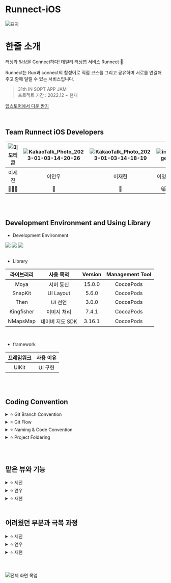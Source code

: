 # Runnect-iOS
![표지](https://user-images.githubusercontent.com/77267404/212252027-210bd23c-e363-4e6f-8e15-1a88bf237bc2.png)


# 한줄 소개
러닝과 일상을 Connect하다! 데일리 러닝앱 서비스 Runnect 🏃

Runnect는 Run과 connect의 합성어로 직접 코스를 그리고 공유하며  서로를 연결해주고 함께 달릴 수 있는 서비스입니다.


> 31th IN SOPT APP JAM <br>
> 프로젝트 기간 : 2022.12 ~ 현재

[앱스토어에서 다운 받기](https://apps.apple.com/us/app/runnect/id1663884202)

<br>

##  Team Runnect iOS Developers
![미모티콘](https://user-images.githubusercontent.com/77267404/210303677-1354bea7-fba4-4824-a22a-27ba56327370.png) | ![KakaoTalk_Photo_2023-01-03-14-20-26](https://user-images.githubusercontent.com/77267404/210303710-db640ea4-a716-4947-812a-9b19aae8d2a4.png) | ![KakaoTalk_Photo_2023-01-03-14-18-19](https://user-images.githubusercontent.com/77267404/210303572-f9581df7-c3c0-46a8-9c63-219384d6dd64.png) | ![image](https://github.com/Runnect/Runnect-iOS/assets/88179341/a3633fff-f50b-4afa-a54f-8bd0b3d8668c) | ![image](https://github.com/Runnect/Runnect-iOS/assets/88179341/f8884b2b-4cd6-4077-9d9f-683e62f8137f) |
 :---------:|:----------:|:---------:|:---------:|:----------:
 이세진 | 이연우 | 이재현 |  이명진 | 이소진 |
  👨🏻‍🌾 | 🥔 | 🍠 | 😸 | 🐶 |


<br>
<br>

## Development Environment and Using Library
- Development Environment
<p align="left">
<img src ="https://img.shields.io/badge/Swift-5.7-orange?logo=swift">
<img src ="https://img.shields.io/badge/Xcode-14.0-blue?logo=xcode">
<img src ="https://img.shields.io/badge/iOS-14.0-green.svg">

<br>
<br>

- Library

라이브러리 | 사용 목적 | Version | Management Tool
:---------:|:----------:|:---------: |:---------:
 Moya | 서버 통신 | 15.0.0 | CocoaPods
 SnapKit | UI Layout | 5.6.0 | CocoaPods
 Then | UI 선언 | 3.0.0 | CocoaPods
 Kingfisher | 이미지 처리 | 7.4.1| CocoaPods
 NMapsMap  | 네이버 지도 SDK | 3.16.1| CocoaPods
 
 <br>

- framework

프레임워크 | 사용 이유 
:---------:|:----------:
 UIKit | UI 구현

<br>
<br>

## Coding Convention
<details>
 <summary> ⭐️ Git Branch Convention </summary>
 <div markdown="1">       

 ---
 
 - **Branch Naming Rule**
    - Issue 작성 후 생성되는 번호와 Issue의 간략한 설명 등을 조합하여 Branch 이름 결정
    - `[previx]/<#IssueNumber>-<Description>`
- **Commit Message Rule**
    - `[Prefix] <#IssueNumber>-<Description>`
- **Code Review Rule**
    - 코드 리뷰를 최대한 달고 반영하자! 
   
 <br>

 </div>
 </details>

 <details>
 <summary> ⭐️ Git Flow </summary>
 <div markdown="1">       

 ---
 
 ```
1. 작업 단위별 Issue 생성 : 담당자, 라벨, 프로젝트 연결 

2. Fork 받은 로컬 레포에서 develop 브랜치 최신화 : git pull (origin develop) 

3. Branch 생성 : git switch -c Prefix/#IssueNumber-description 
   > 예시) chore/#3-Project-Setting

4. 로컬 환경에서 작업 후 Add -> Commit -> Push -> Pull Request의 과정을 거친다.
   
   Prefix의 의미
   > [Feat] : 새로운 기능 구현
   > [Chore] : 그 이외의 잡일/ 버전 코드 수정, 패키지 구조 변경, 파일 이동, 파일이름 변경
   > [Add] : 코드 변경 없는 단순 파일 추가, 에셋 및 라이브러리 추가
   > [Setting] : 프로젝트 세팅
   > [Fix] : 버그, 오류 해결, 코드 수정
   > [Style] : 코드 포맷팅, 코드 변경이 없는 경우, 주석 수정
   > [Docs] : README나 WIKI 등의 문서 개정
   > [Refactor] : 전면 수정이 있을 때 사용합니다
   > [Test] : 테스트 모드, 리펙토링 테스트 코드 추가

5. Pull Request 작성 
   - closed : #IssueNumber로 이슈 연결, 리뷰어 지정

6. Code Review 완료 후 Pull Request 작성자가 develop Branch로 merge하기
   - Develop Branch protection rules : Merge 전 최소 1 Approve 필요

7. 종료된 Issue와 Pull Request의 Label과 Project를 관리
```
   
 <br>

 </div>
 </details>

<details>
 <summary> ⭐️ Naming & Code Convention </summary>
 <div markdown="1">       

 ---
 
- 함수, 메서드 : **lowerCamelCase** 사용하고, 동사로 시작한다.
- 변수, 상수 : **lowerCamelCase** 사용한다.
- 클래스, 구조체, enum, extension 등 :  **UpperCamelCase** 사용한다.
- 기본 MVC 폴더링 구조에 따라 파일을 구분하여 사용한다.
- 파일, 클래스 명 약어 사용. 단, UI 선언 구문과 메소드에서는 약어를 사용하지 않는다.
    - 예시) ViewController → `VC`
    - 예시) CollectionViewCell → `CVC`
- 뷰 설정을 위한 함수에서는 **set** 키워드를 사용한다.
    - 예시) func configureUI → `func setUI`
    - 예시) func setDelegate ... → `func configureDelegate`
- 이외 기본 명명규칙은 [Swift Style Guide](https://google.github.io/swift/), [API Design Guidelines](https://www.swift.org/documentation/api-design-guidelines/) , [Swift Style Guide](https://github.com/StyleShare/swift-style-guide)를 참고한다.
- 상속받지 않는 클래스는 **final 키워드**를 붙인다.
- 단일 정의 내에서만 사용되는 특정 기능 구현은 **private 접근 제한자**를 적극 사용한다.
- 퀵헬프기능을 활용한 마크업 문법을 활용한 주석을 적극 사용한다.
- 이외는 커스텀한 **SwiftLint Rule**을 적용한다.
   
   
 <br>

 </div>
 </details>

<details>
 <summary> ⭐️ Project Foldering </summary>
 <div markdown="1">       

 ---
```
📦Runnect-iOS
 ┣ 📂Base.lproj
 ┣ 📂Global
 ┃ ┣ 📂Extension
 ┃ ┃ ┣ 📂Combine+
 ┃ ┃ ┣ 📂Foundation+
 ┃ ┃ ┗ 📂UIKit+
 ┃ ┣ 📂Literal
 ┃ ┣ 📂Protocols
 ┃ ┣ 📂Resource
 ┃ ┣ 📂Supports
 ┃ ┣ 📂UIComponents
 ┃ ┗ 📂Utils
 ┣ 📂Network
 ┃ ┣ 📂Dto
 ┃ ┣ 📂Foundation
 ┃ ┣ 📂Model
 ┃ ┣ 📂Router
 ┃ ┗ 📂Service
 ┣ 📂Presentation
 ┃ ┣ 📂CourseDetail
 ┃ ┃ ┣ 📂VC
 ┃ ┃ ┗ 📂Views
 ┃ ┣ 📂CourseDiscovery
 ┃ ┃ ┣ 📂VC
 ┃ ┃ ┗ 📂Views
 ┃ ┣ 📂CourseDrawing
 ┃ ┃ ┣ 📂VC
 ┃ ┃ ┗ 📂Views
 ┃ ┣ 📂CourseStorage
 ┃ ┃ ┣ 📂VC
 ┃ ┃ ┗ 📂Views
 ┃ ┣ 📂MyPage
 ┃ ┃ ┣ 📂VC
 ┃ ┃ ┗ 📂Views
 ┃ ┣ 📂SignIn
 ┃ ┃ ┣ 📂VC
 ┃ ┃ ┗ 📂Views
 ┃ ┣ 📂Splash
 ┃ ┃ ┗ 📂VC
 ┃ ┗ 📂TabBar
 ┗ 📜Info.plist
```
   
 <br>

 </div>
 </details>

###

<br>

## 맡은 뷰와 기능

<details>
 <summary> ⭐ 세진 </summary>
 <div markdown="1">
 
   1. **로그인 뷰**
       ![Untitled](https://user-images.githubusercontent.com/77267404/212248243-b331aebd-3f41-459e-9830-ed65b864addc.png)

       - 닉네임과 `device uuid` 를 이용하여 임시 로그인 기능을 구현했습니다.
       - UI 요소에는 닉네임을 위한 `UITextField`와 닉네임 글자 수 제한 기능을 추가했습니다.
       - 글자 입력 시 텍스트 필드의 테두리 색이 바뀌고 하단의 시작하기 버튼이 활성화 되도록 했습니다.
       
   2. **코스 보관함 뷰**

       ![Untitled 1](https://user-images.githubusercontent.com/77267404/212248300-0ab1ac8e-1333-4039-9962-c8cf7ca0fc2c.png)

       - 커스텀 한 `ViewPager`를 이용하여 코스 보관함 뷰를 구현했습니다. 상단은 `UIButton`, 하단 부분은 `CollectionView`를 이용하여 스크롤이 가능하도록 했습니다. 버튼 하단의 `IndicatorView`를 위치시켜 사용자가 어떠한 탭을 선택했는지 확인할 수 있도록 했습니다.
       - `CollectionView Cell`내부에는 코스 리스트를 담은 또 다른 `CollectionView`를 담아 내가 그린 코스와 스크랩한 코스를 리스트 형식으로 볼 수 있게 했습니다.
       - 서버로부터 받아온 데이터가 없을 때를 위한 `EmptyView`를 구현하여 사용성을 높였습니다.
       - 해당 Cell을 클릭하면 상세한 러닝 코스를 볼 수 있도록 하는 `DetailView`로 이동하도록 했습니다.
       - Cell 내부에는 하트 버튼을 위치시켜 해당 버튼을 누르면 스크랩을 하거나 스크랩을 취소할 수 있는 기능을 추가했습니다. 이를 위해 Protocol-Delegate 패턴을 사용했습니다.
       - 러닝 코스 경로에 필요한 좌표들은 서버로부터 배열 형식으로 받아와 이것을 `NMGLatLng`로 변환하여 지도에 마커를 생성했습니다.
   3. **코스 그리기 뷰**

       ![Untitled 2](https://user-images.githubusercontent.com/77267404/212248325-15e2737f-4524-44ec-a95a-9264b63ba771.png)

       ![Untitled 3](https://user-images.githubusercontent.com/77267404/212248337-3717a174-5dda-4b8b-8a1c-97215c30a579.png)

       - 런넥트의 핵심 기능인 코스 그리기 뷰를 구현했습니다.
       - `네이버 지도 SDK`를 활용하셔 지도 위에 달릴 경로를 그리고 러닝을 하는 동안 러너의 위치를 확인할 수 있는 기능을 구현했습니다. 러닝이 끝나면 경로 이미지와 함께 총거리, 이동 시간, 평균 페이스 등의 수치와 사용자가 입력한 제목을 업로드하여 기록으로 남길 수 있도록 했습니다.
       - UI적 요소로는 중복되는 지도 뷰를 위해 네이버 지도를 `UIView`로 한번 감싼 `RNMapView`를 구현했습니다. 이를 통해 지도 위 마커와 사용자 위치 오버레이, 경로 오버레이, 카메라 이동 버튼 등을 커스텀 하여 여러 `ViewController`에서 쉽게 불러와 사용할 수 있었습니다.
       - 러닝 코스의 출발지 검색 기능은 `카카오 주소 API`를 이용하여 구현했습니다. 사용자가 키워드로 검색을 하면 해당 키워드에 연관된 여러 주소들을 리스트 형식으로 보여줍니다. 여기서 사용자가 특정 위치를 선택하면 해당 위치를 출발지로 설정하고 지도를 터치하여 러닝 코스를 그릴 수 있습니다. 지도를 터치하면 마커가 생성되고 해당 마커 사이를 지나가는 경로선이 자동으로 생성됩니다. 실수로 터치하여 마커가 생성되었다면 우측 하단의 취소 버튼을 눌러 행동을 취소할 수 있습니다.
       - 마커가 생성될 때마다 이전 마커와의 직선거리를 Km 단위로 계산하여 러닝 코스의 총거리를 좌측 하단에서 확인할 수 있도록 구현했습니다. 이를 위해 `CLLocation`을 사용했습니다.
       - 이동 시간을 구하기 위해 Stopwatch 클래스를 구현하였습니다.
       - 시간과 관련된 데이터의 포맷팅을 위해 `RNTimeFormatter` 클래스를 구현하고 이곳에 시간 관련 데이터를 원하는 형태로 포맷팅하는 기능을 추가했습니다. `DateComponentsFormatter` 와 `DateFormatter` 를 사용했습니다.
       - 러닝 기록 작성 뷰에서 저장하기 버튼을 누르면 `Multipart/form-data` 를 이용하여 서버 통신을 진행합니다. 이때 코스 이미지와 러닝 기록 데이터를 서버로 전송합니다.
       - 코스 이미지는 러닝 종료 버튼을 누르는 순간 지도 뷰를 UIImage로 변환하여 다음 뷰로 전달하는 방식을 사용했습니다.
 </div>
</details>

<details>
 <summary> ⭐️ 연우 </summary>
 <div markdown="1">
 
   ![%E1%84%8F%E1%85%A9%E1%84%89%E1%85%B3%E1%84%87%E1%85%A1%E1%86%AF%E1%84%80%E1%85%A7%E1%86%AB_ios](https://user-images.githubusercontent.com/77267404/212248971-e7d9d6dd-39d2-475e-ba57-014ba776cfd3.png)

   `코스 발견` 탭에 있는 뷰들을 구현했습니다. 

   네비게이션바와 탭바는 세진이가 프로젝트 세팅 시에 구현해놓았던 뷰를 재사용했습니다.

   1. **CourseDiscoveryVC UI**
   - `CollectionView`를 활용하여 구현했습니다. 3개의 섹션으로 나누어 각 섹션에 UIViewCell을 만들어 Cell안에 View가 들어가도록 했습니다. 즉, 이 View에는 CollectionView 하나만 존재하며, 1번째 섹션에는 광고 이미지뷰가, 2번째 섹션에는 헤더가, 3번째 섹션에는 MapListCell들이 들어가있습니다. MapListCell 은 CourseListCVC를 재사용하여 구현했습니다.
   - API 연결
   이 View 에는 MapListCell을 View에 뿌려주는 API와 스크랩이 되었는지 안되었는지를 보여주는 API , 2개를 연결해놓았습니다. `Moya` 를 사용하여 Provider를 통해 서버와 통신시켜놓았습니다.

   2. **SearchVC UI**
   - 기능명세서대로 CourseDiscoveryVC에서 돋보기 버튼을 누르면 이 뷰가 Push 되도록 구현했습니다. - 프로젝트 세팅 시에 구현해놓은 NavigationBar 에 검색 타입으로 뷰를 재사용 하였고, `PlaceHolder`를 추가해주었습니다. 검색버튼을 누르면 CourseListCVC를 또 재사용하여 collectionView를 불러오는 방식으로 구현했습니다.
   - API 연결
   이 View 에는 검색을 하면 `keword`에 맞는 MapListCell을 보여주는 API를 연결했습니다. API 명세서대로 파라미터를 keword로 설정해놓고 서버와 통신시켜놓는 방식으로 구현했습니다.

   3. **MyCourseSelectVC UI**

    1) 코스그리기 뷰에서 그렸던 코스들을 불러와, 이 중에서 업로드하고 싶은 코스 1개를 select 하고,

    2) 선택하기 버튼을 누르면,

    3) CourseUploadVC UI로 push 되게 구현했습니다.

   - 뷰는 CourseListCVC를 재사용하여 `CollectionView`로 구현했습니다. 그리고 컬렉션뷰 셀에서 셀을 선택하면 셀 내 imageView에 bounder가 생기게 함수를 구현했습니다. 이 때 cell 을 선택하면 그 전에 선택한 cell은 취소가 되게 구현했습니다. 그리고 추가로 cell을 1개 선택하면 업로드하기 버튼이 보라색이 되는 방식으로 구현했습니다.
   - API 연결
   내가 그렸던 코스들을 불러와 view에 뿌려주는 API를 연결했습니다.

   4. **CourseUploadVC UI**
   - 사용자가 select한 코스에 Title과 description을 작성하는 View입니다. 제목을 적는 `TitleTextField`와 설명을 적는 `UITextView`를 활용하여 구현했습니다.
   - 각각 기능명세서에 명시된대로 글자수 제한 함수를 걸어놓고, 디자인해놓은 대로 PlaceHolder를 구현했습니다. 그리고 사용자가 Text를 입력하기 시작할 때와 끝날 때 함수를 구현해놓아 Text를 입력하기 시작하면, 1) Placeholder가 사라지고 2) 업로드하기 버튼이 보라색으로 활성화되고  2) 키보드가 올라오되 View를 키보드를 올린만큼 올려서 View가 키보드에 의해 가려지지 않게 구현했습니다. Upload버튼을 누르면 Discovery VC로 돌아가게 해주었습니다.
   - API 연결
   `POST` 메소드를 이용한 API를 연결해놓았습니다.

 </div>
</details>

<details>
 <summary> ⭐️ 재현 </summary>
 <div markdown="1">    
   <img width="905" alt="%EC%8A%A4%ED%81%AC%EB%A6%B0%EC%83%B7_2023-01-13_%EC%98%A4%ED%9B%84_1 46 30" src="https://user-images.githubusercontent.com/77267404/212249228-a2eacb8c-e4ac-4c31-80bb-34f726d47e37.png">

   저는 마이페이지 뷰를 담당했습니다. 

   - `마이페이지` - `메인` : MyPageVC
       - 사용자의 진척도를 나타내기 위해 UIProgressView를 처음 사용해보았습니다 .. 🥴
       - UI가 반복되는 목표 보상, 활동 기록, 업로드한 코스의 레이아웃을 그리는 함수를 만들어 활용해보았습니다.
   - `마이페이지` - `메인` - `닉네임 수정` : NicknameEditorVC
       - 텍스트가 입력 되었을 때만 return 키가 활성화되도록 구현했습니다.
       - 키보드의 return 키가 눌렸을 때, 팝업창 뒷쪽의 백그라운드 뷰를 눌렀을 때 값이 return 될 수 있도록 구현했습니다.
       - 백그라운드 뷰에 투명도가 설정되어 있어 viewWillAppear를 쓸 수 없었고, delegate를 사용했습니다.
   - `마이페이지` - `목표 보상` : GoalRewardInfoVC
       - UICollectionView를 활용해 스탬프를 나타냈습니다.
       - 시뮬레이터 화면의 크기가 커졌을 때 콜렉션뷰가 깨지는 이유와, 이를 해결하기 위해 셀의 너비값 대비 비율을 활용해서 크기를 유동적으로 설정하는 법을 배웠습니다.
       - 서버에서 보내주는 스탬프 id만 스탬프 사진을 나타내고, 나머지는 잠금 이미지로 나타낼 수 있도록 구현했습니다. (어려웠습니다..)
   - `마이페이지` - `활동 기록` : ActivityRecordInfoVC
       - UITableView를 활용해 활동 기록을 나타냈습니다.
       - 셀 안에 들어가는 요소들을 일정한 간격으로 배치하기 위해 UIStackView를 활용했습니다.
       - DateFormatter를 활용해 서버에서 보내주는 날짜 데이터를 UI에 맞추어 변경하는 법을 배우고, NSMutableAttributedString를 처음 써보았습니다 ~.~
   - `마이페이지` - `업로드한 코스` : UploadedCourseInfoVC
       - UICollectionView를 활용해 업로드한 코스를 나타냈습니다.
   - `코스 발견` - `추천 코스 상세 페이지` : CourseDetailVC


 </div>
</details>
 

<br>

## 어려웠던 부분과 극복 과정

<details>
 <summary> ⭐ 세진 </summary>
 <div markdown="1">
 
 - 협업
   - 프로젝트 초반 기능 회의에서 서비스의 전반적인 목표 설정과 필수 기능에 대한 모호함이 있었으나 지속적인 의사소통과 각 파트 간 배려로 기획 및 기능을 잘 정립하고 개발에 집중할 수 있었습니다.
   - 깃 사용에 있어서 팀원들의 경험이 부족하여 프로젝트 초반에 걱정을 하였으나 지속적으로 깃 플로우에 대한 설명을 하고 직접 흐름을 시범을 통해 보여주면서 전반적인 이해도를 높일 수 있었습니다. 이러한 사전 준비를 통해 프로젝트를 진행하면서 깃으로 인한 큰 트러블이 발생하지 않았습니다.
  
- 공통 UI Components
  - Navigation Bar, 버튼, 통계 뷰 등 다양한 곳에서 중복적으로 사용되는 UI를 별도의 객체로 생성하여 필요한 곳에서 쉽게 사용할 수 있도록 했습니다. `@discardableResult` 를 이용하여 메소드 체이닝 형식으로 UI를 선언하고 사용할 수 있도록 Component들을 구현하여 효율성과 가독성을 높였습니다.
  
- 로그인/회원가입 기능 구현
  - iOS 에서는 앱 재설치를 하면 `device uuid`가 변경되는 이슈가 있었는데 최초 설치시 `keychain`에 device uuid를 저장하는 방식으로 문제를 해결했습니다.
 
- 지도 뷰 구현
  - 네이버 지도를 커스텀하는 과정에서 네이버 지도에서 사용하는 좌표 객체인 `NMGLatLng` 과 iOS에서 사용하는 `CLLocation`의 상호 전환이 필요했는데 이를 위해 Location 정보의 처리를 담당하는 Util 파일을 생성하고 이곳에 다양한 좌표 클래스를 확장하여 문제를 해결했습니다.
  - 지도 위에 보여줄 커스텀한 마커 구현을 위해 네이버에서 제공하는 기본 Marker 클래스를 상속하여 구현했습니다.
  - 러닝 통계를 위한 뷰에서는 중복되는 UI가 많아서 UIComponents 폴더에 별도로 분리하여 구현하여 재사용성을 높였습니다.
  - 지도 뷰를 UIImage로 변환하기 위해 좌표들 위치에 맞게 지도 뷰의 카메라를 이동시켜야 했는데 이를 위해 네이버 지도 SDK에서 제공하는 기능인 `NMGLatLngBounds` 를 사용했습니다. 좌표들의 가장 남서쪽 위치와 북동쪽 위치를 이용하여 바운더리를 생성하고 이곳으로 카메라를 이동시켜 뷰를 캡쳐하는 방식을 사용했습니다. 이때, 카메라가 미쳐 이동을 완료하기 전에 UIImage로 변환을 시도하면 이미지가 정상적으로 생성되지 않는 점을 방지하기 위해 `DispatchQueue.main.asyncAfter`로 2초의 딜레이를 주었습니다.
 
- 보관함 - ViewPager
  - 코스 보관함에 필요한 ViewPager를 Component화 하여 구현하였습니다. 하단의 컬렉션 뷰를 좌우로 스콜하면 버튼 밑의 IndicatorView의 위치가 자연스럽게 이동하는 것을 구현하기 위해`scrollViewDidScroll` 에서 전체 컬렉션 뷰(스크롤 뷰)에서 스크롤된 만큼의 percent를 계산하여 ViewPager 클래스에 전달하였습니다. 이러한 바인딩을 편리하게 하기 위해 Combine을 사용하였습니다.
 
- 이벤트 처리
  - 버튼의 터치 액션과 ViewPager의 스크롤 여부 등의 이벤트 비동기 처리를 위해 부분적으로 Combine을 사용했습니다.
 
 </div>
</details>

<details>
 <summary> ⭐ 연우 </summary>
 <div markdown="1">
  
 - Git을 활용하여 협업을 하는 방법이 익숙치 않았고, 코드가 중복되는 것들을 하나로 묶어서 재사용하는 방식이 익숙하지 않아 코드를 효율적으로 짜는 부분이 어려웠습니다. CollectionView를 사용할 일이 많았는데 view자체를 구현하는 것은 배웠던 것을 활용하면 되었지만 Cell 내에서 함수를 구현하여 적용하는 것은 처음해봐서 어려움이 많았습니다. 특히 유저가 코스에 대한 제목과 설명을 쓰는 뷰에서 TextView에 여러 함수를 걸어놓았어야 했는데 글자수 제한을 걸어놓고, placeholder 가 있다가 사라져야 하고 View의 크기도 계산해서 키보드를 올려야 하고  … 생각해야 하는 부분이 많아서 구현이 오래걸렸습니다. 먼저 구글링을 해서 다른 사람들이 짠 코드를 분석해보고 따라쳐보고, 내 것에 맞게 바꿀 부분은 바꿔서 사용했고, 리드 친구가 짠 코드를 분석해서 모르는 부분은 물어보며 코드를 적용했습니다.
  
 <div>
  <img width="700" alt="%E1%84%89%E1%85%B3%E1%84%8F%E1%85%B3%E1%84%85%E1%85%B5%E1%86%AB%E1%84%89%E1%85%A3%E1%86%BA_2023-01-13_%E1%84%8B%E1%85%A9%E1%84%92%E1%85%AE_2 25 55" src="https://user-images.githubusercontent.com/77267404/212250974-30513a80-1326-4e3a-83ca-39c22aff2da7.png">
 </div>
  
  
 나중에 또봐야지…하고 메모도 해놓았습니다

 - 서버통신구현은 특히 제일 난관일 것이라 생각했는데 리드친구가 다시 처음부터 차근차근 다 알려주어서 어느정도 이해를 한 상태에서 코드를 작성하였습니다. 중간중간 헷갈리는 것도 있었지만 그럴 때는 다시 리드가 짠 코드를 보며 이해하려고 노력하고.. 그래도 이해가 안되면 리드친구한테 물어보며 해결해나갔습니다.. 

 - 이번 프로젝트를 하면서 언어를 활용하여 앱을 개발한다는 것이 단순히 몇 가지 컴포넌트를 활용해서 주먹구구로 짜는 건 누구나 할 수 있지만 이 언어 자체를 완벽히 이해하고 swift에서 제공하는 여러 기능들을 활용하는 것이 중요하다는 것을 알게 되었고 이 부분에 대해 무지했음을 알고 … 훨씬 더 많이 언어를 공부해야겠다는 생각을 했습니다.
 </div>
</details>

<details>
 <summary> ⭐ 재현 </summary>
 <div markdown="1">
  
 - 깃을 활용한 협업
    - 깃 플로우를 어느정도 (아마도..) 이해하고 활용해봤다는 점이 뿌듯하고, 컨플릭트가 날 때마다 손에 땀이 났지만.. 문제가 생기면 리드 님을 바로 소환해.. (걱정했었던..) 큰 문제는 없었던 것 같습니다..
  
- 문법
    - 뷰를 그릴 때는 세미나에서 배웠던 내용들을 완전한 이해 없이 따라하기만 해도 어느정도 구현할 수 있었는데, 서버 통신 부분에서 데이터를 가공할 때 문법적인 부분을 잘 몰라 간단한 로직도 오랫동안 고민했습니다. 문법적으로 모르는 부분이 생기면 리드 님께 물어보거나 구글링하면서 해결했지만.. 문법을 공부해야겠다는 생각을 했습니다 .. 🥹
  
- 기억 남았던 것!!!
    - 목표 보상 페이지에서 서버통신을 할 때, 서버에서 유저가 획득한 스탬프의 정보만 보내주었는데, 이를 화면에 나타내기 위해서 어떻게 해야 할 지 많이 고민했습니다.. 이를 해결하기 위해 스탬프 개수만큼의 Bool 타입 배열을 만들고, 서버통신 시 스탬프의 유무를 이 배열에 담았습니다. 그리고 셀의 indexpath.item 값으로 이 배열의 인덱스를 참조해, 이 값에 따라 스탬프 혹은 잠금 사진을 설정하도록 구현했습니다. 이렇게 고민하고 해결하는 과정이 어렵지만 재밌었습니다. . 🤤
 </div>
</details>
 

<br>
<br>

![전체 화면 목업](https://user-images.githubusercontent.com/77267404/212252175-dfabf4b7-bb8f-48b2-9e75-847fdae941e0.png)

